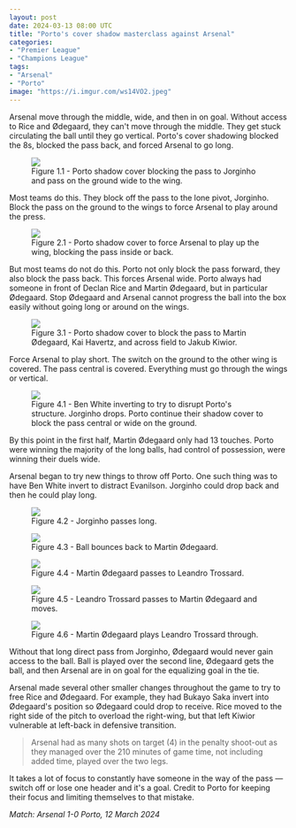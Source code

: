 ```yaml
---
layout: post
date: 2024-03-13 08:00 UTC
title: "Porto's cover shadow masterclass against Arsenal"
categories:
- "Premier League"
- "Champions League"
tags:
- "Arsenal"
- "Porto"
image: "https://i.imgur.com/ws14VO2.jpeg"
---
```


Arsenal move through the middle, wide, and then in on goal. Without access to Rice and Ødegaard, they can't move through the middle. They get stuck circulating the ball until they go vertical. Porto's cover shadowing blocked the 8s, blocked the pass back, and forced Arsenal to go long.

<!---more--->

<figure>
    <img src="https://i.imgur.com/BcTqY4h.jpeg">
    <figcaption>Figure 1.1 - Porto shadow cover blocking the pass to Jorginho and pass on the ground wide to the wing.</figcaption>
</figure>

Most teams do this. They block off the pass to the lone pivot, Jorginho. Block the pass on the ground to the wings to force Arsenal to play around the press.

<figure>
    <img src="https://i.imgur.com/ws14VO2.jpeg">
    <figcaption>Figure 2.1 - Porto shadow cover to force Arsenal to play up the wing, blocking the pass inside or back.</figcaption>
</figure> 

But most teams do not do this. Porto not only block the pass forward, they also block the pass back. This forces Arsenal wide. Porto always had someone in front of Declan Rice and Martin Ødegaard, but in particular Ødegaard. Stop Ødegaard and Arsenal cannot progress the ball into the box easily without going long or around on the wings.

<figure>
    <img src="https://i.imgur.com/yGwj5x2.jpeg">
    <figcaption>Figure 3.1 - Porto shadow cover to block the pass to Martin Ødegaard, Kai Havertz, and across field to Jakub Kiwior.</figcaption>
</figure> 

Force Arsenal to play short. The switch on the ground to the other wing is covered. The pass central is covered. Everything must go through the wings or vertical.

<figure>
    <img src="https://i.imgur.com/JNXnaTP.jpeg">
    <figcaption>Figure 4.1 - Ben White inverting to try to disrupt Porto's structure. Jorginho drops. Porto continue their shadow cover to block the pass central or wide on the ground.</figcaption>
</figure> 

By this point in the first half, Martin Ødegaard only had 13 touches. Porto were winning the majority of the long balls, had control of possession, were winning their duels wide. 

Arsenal began to try new things to throw off Porto. One such thing was to have Ben White invert to distract Evanilson. Jorginho could drop back and then he could play long.

<figure>
    <img src="https://i.imgur.com/U4uh82I.jpeg">
    <figcaption>Figure 4.2 - Jorginho passes long.</figcaption>
</figure> 

<figure>
    <img src="https://i.imgur.com/3CPbZZQ.jpeg">
    <figcaption>Figure 4.3 - Ball bounces back to Martin Ødegaard.</figcaption>
</figure> 

<figure>
    <img src="https://i.imgur.com/7z0AaHr.jpeg">
    <figcaption>Figure 4.4 - Martin Ødegaard passes to Leandro Trossard. </figcaption>
</figure> 

<figure>
    <img src="https://i.imgur.com/cgRypGW.jpeg">
    <figcaption>Figure 4.5 - Leandro Trossard passes to Martin Ødegaard and moves. </figcaption>
</figure> 

<figure>
    <img src="https://i.imgur.com/p2IwCCd.jpeg">
    <figcaption>Figure 4.6 - Martin Ødegaard plays Leandro Trossard through. </figcaption>
</figure> 

Without that long direct pass from Jorginho, Ødegaard would never gain access to the ball. Ball is played over the second line, Ødegaard gets the ball, and then Arsenal are in on goal for the equalizing goal in the tie. 

Arsenal made several other smaller changes throughout the game to try to free Rice and Ødegaard. For example, they had Bukayo Saka invert into Ødegaard's position so Ødegaard could drop to receive. Rice moved to the right side of the pitch to overload the right-wing, but that left Kiwior vulnerable at left-back in defensive transition. 

> Arsenal had as many shots on target (4) in the penalty shoot-out as they managed over the 210 minutes of game time, not including added time, played over the two legs.

It takes a lot of focus to constantly have someone in the way of the pass — switch off or lose one header and it's a goal. Credit to Porto for keeping their focus and limiting themselves to that mistake.

*Match: Arsenal 1-0 Porto, 12 March 2024*
